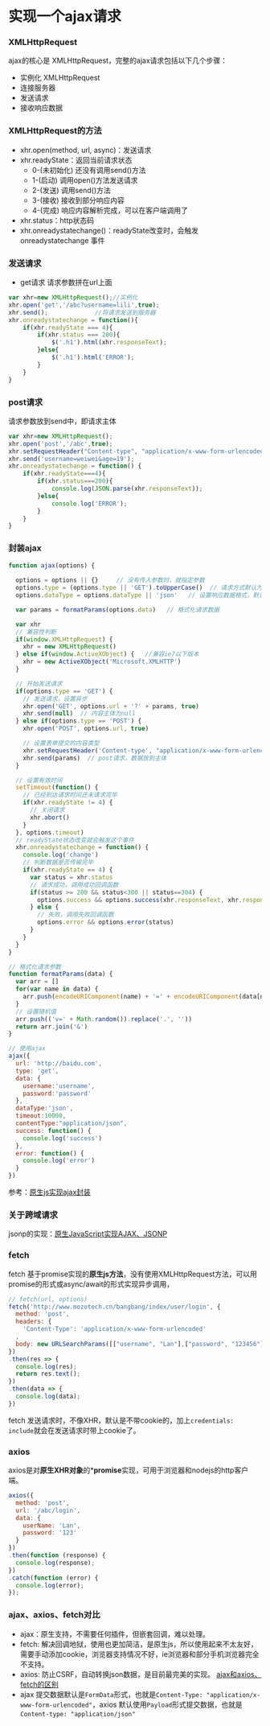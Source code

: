 # 实现一个ajax请求
### XMLHttpRequest
ajax的核心是 XMLHttpRequest，完整的ajax请求包括以下几个步骤：
- 实例化 XMLHttpRequest
- 连接服务器
- 发送请求
- 接收响应数据

### XMLHttpRequest的方法
- xhr.open(method, url, async)：发送请求
- xhr.readyState：返回当前请求状态
  - 0-(未初始化) 还没有调用send()方法
  - 1-(启动) 调用open()方法发送请求
  - 2-(发送) 调用send()方法  
  - 3-(接收) 接收到部分响应内容
  - 4-(完成) 响应内容解析完成，可以在客户端调用了
- xhr.status：http状态码
- xhr.onreadystatechange()：readyState改变时，会触发onreadystatechange 事件

### 发送请求
- get请求
请求参数拼在url上面

```javascript
var xhr=new XMLHttpRequest();//实例化
xhr.open('get','/abc?username=lili',true);
xhr.send();				//将请求发送到服务器
xhr.onreadystatechange = function(){
    if(xhr.readyState === 4){
        if(xhr.status === 200){
            $('.h1').html(xhr.responseText);
        }else{
            $('.h1').html('ERROR');
        }
    }
}
```
### post请求
请求参数放到send中，即请求主体

```javascript
var xhr=new XMLHttpRequest();
xhr.open('post','/abc',true);
xhr.setRequestHeader("Content-type", "application/x-www-form-urlencoded");
xhr.send('username=weiwei&age=19');
xhr.onreadystatechange = function() {
    if(xhr.readyState===4){
        if(xhr.status===200){
            console.log(JSON.parse(xhr.responseText));
        }else{
            console.log('ERROR');
        }
    }
}
```

### 封装ajax
```javascript
function ajax(options) {
  
  options = options || {}     // 没有传入参数时，就指定参数
  options.type = (options.type || 'GET').toUpperCase()  // 请求方式默认为大写
  options.dataType = options.dataType || 'json'   // 设置响应数据格式，默认为json

  var params = formatParams(options.data)   // 格式化请求数据

  var xhr
  // 兼容性判断
  if(window.XMLHttpRequest) {
    xhr = new XMLHttpRequest()
  } else if(window.ActiveXObject) {   //兼容ie7以下版本
    xhr = new ActiveXObject('Microsoft.XMLHTTP')
  }

  // 开始发送请求
  if(options.type == 'GET') {
    // 发送请求，设置异步
    xhr.open('GET', options.url + '?' + params, true)
    xhr.send(null)  // 内容主体为null
  } else if(options.type == 'POST') {
    xhr.open('POST', options.url, true)

    // 设置表单提交的内容类型
    xhr.setRequestHeader('Content-type', "application/x-www-form-urlencoded")
    xhr.send(params)  // post请求，数据放到主体
  }

  // 设置有效时间
  setTimeout(function() {
    // 已经到达请求时间还未请求完毕
    if(xhr.readyState != 4) {
      // 关闭请求
      xhr.abort()
    }
  }, options.timeout)
  // readyState状态改变就会触发这个事件
  xhr.onreadystatechange = function() {
    console.log('change')
    // 判断数据是否传输完毕
    if(xhr.readyState == 4) {
      var status = xhr.status
      // 请求成功，调用成功回调函数
      if(status >= 200 && status<300 || status==304) {
        options.success && options.success(xhr.responseText, xhr.responseXML)
      } else {
        // 失败，调用失败回调函数
        options.error && options.error(status)
      }
    }
  }
}

// 格式化请求参数
function formatParams(data) {
  var arr = []
  for(var name in data) {
    arr.push(encodeURIComponent(name) + '=' + encodeURIComponent(data[name]))
  }
  // 设置随机值
  arr.push(('v=' + Math.random()).replace('.', ''))
  return arr.join('&')
}

// 使用ajax
ajax({
  url: 'http://baidu.com',
  type: 'get',
  data: {
    username:'username',
    password:'password'
  },
  dataType:'json',
  timeout:10000,
  contentType:"application/json",
  success: function() {
    console.log('success')
  }, 
  error: function() {
    console.log('error')
  }
})
```

参考：[原生js实现ajax封装](https://www.cnblogs.com/qing-5/p/11368009.html)
### 关于跨域请求
jsonp的实现：[原生JavaScript实现AJAX、JSONP](https://laixiazheteng.com/article/page/id/AASiankfBJWp)

### fetch
fetch 基于promise实现的**原生js方法**，没有使用XMLHttpRequest方法，可以用promise的形式或async/await的形式实现异步调用，

```javascript
// fetch(url, options)
fetch('http://www.mozotech.cn/bangbang/index/user/login', {
  method: 'post',
  headers: {
    'Content-Type': 'application/x-www-form-urlencoded'
  ,
  body: new URLSearchParams([["username", "Lan"],["password", "123456"]]).toString()
})
.then(res => {
  console.log(res);
  return res.text();
})
.then(data => {
  console.log(data);
})
```

fetch 发送请求时，不像XHR，默认是不带cookie的，加上`credentials: include`就会在发送请求时带上cookie了。
### axios
axios是对**原生XHR对象**的***promise**实现，可用于浏览器和nodejs的http客户端。

```javascript
axios({
  method: 'post',
  url: '/abc/login',
  data: {
    userName: 'Lan',
    password: '123'
  }
})
.then(function (response) {
  console.log(response);
})
.catch(function (error) {
  console.log(error);
});
```

### ajax、axios、fetch对比
- ajax：原生支持，不需要任何插件，但嵌套回调，难以处理。
- fetch: 解决回调地狱，使用也更加简洁，是原生js，所以使用起来不太友好，需要手动添加cookie，浏览器支持情况不好，ie浏览器和部分手机浏览器完全不支持。
- axios: 防止CSRF，自动转换json数据，是目前最完美的实现。
[ajax和axios、fetch的区别](https://www.jianshu.com/p/8bc48f8fde75)
- ajax 提交数据默认是`FormData`形式，也就是`Content-Type: "application/x-www-form-urlencoded"`，axios 默认使用`Payload`形式提交数据，也就是`Content-type: "application/json"`


